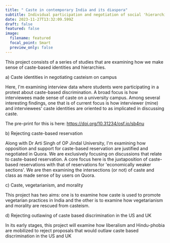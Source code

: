 ```yaml
---
title: " Caste in contemporary India and its diaspora"
subtitle: Individual participation and negotiation of social 'hierarchies'
date: 2023-11-27T13:32:09.599Z
draft: false
featured: false
image:
  filename: featured
  focal_point: Smart
  preview_only: false
---
```

T﻿his project consists of a series of studies that are examining how we make sense of caste-based identities and hierarchies.

a﻿) Caste identities in negotiating casteism on campus

H﻿ere, I'm examining interview data where students were participating in a protest about caste-based discrimination. A broad focus is how interviewees made sense of caste on a university campus. Among several interesting findings, one that is of current focus is how interviewer (mine) and interviewees' caste identities are oriented to as implicated in discussing caste. 

T﻿he pre-print for this is here: https://doi.org/10.31234/osf.io/sb4nu 



b﻿) Rejecting caste-based reservation

A﻿long with Dr Arti Singh of OP Jindal University, I'm examining how opposition and support for caste-based reservation are justified and negotiated in Quora. We are exclusively focusing on discussions that relate to caste-based reservation. A core focus here is the juxtaposition of caste-based reservations with that of reservations for 'economically weaker sections'. We are then examining the intersections (or not) of caste and class as made sense of by users on Quora.

c﻿) Caste, vegetarianism, and morality

T﻿his project has two aims: one is to examine how caste is used to promote vegetarian practices in India and the other is to examine how vegetarianism and morality are rescued from casteism. 

d﻿) Rejecting outlawing of caste based discrimination in the US and UK

I﻿n its early stages, this project will examine how liberalism and Hindu-phobia are mobilized to reject proposals that would outlaw caste based discrimination in the US and UK